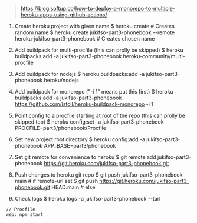 > https://blog.softup.co/how-to-deploy-a-monorepo-to-multiple-heroku-apps-using-github-actions/

1. Create heroku project with given name
$ heroku create # Creates random name
$ heroku create jukifso-part3-phonebook --remote heroku-jukifso-part3-phonebook # Creates chosen name

2. Add buildpack for multi-procfile (this can prolly be skipped)
$ heroku buildpacks:add -a jukifso-part3-phonebook heroku-community/multi-procfile

3. Add buildpack for nodejs
$ heroku buildpacks:add -a jukifso-part3-phonebook heroku/nodejs

4. Add buildpack for monorepo ("-i 1" means put this first)
$ heroku buildpacks:add -a jukifso-part3-phonebook https://github.com/lstoll/heroku-buildpack-monorepo -i 1

5. Point config to a procfile starting at root of the repo (this can prolly be skipped too)
$ heroku config:set -a jukifso-part3-phonebook PROCFILE=part3/phonebook/Procfile

6. Set new project root directory
$ heroku config:add -a jukifso-part3-phonebook APP_BASE=part3/phonebook

7. Set git remote for convenience to heroku
$ git remote add jukifso-part3-phonebook https://git.heroku.com/jukifso-part3-phonebook.git

8. Push changes to heroku git repo
$ git push jukifso-part3-phonebook main # if remote-url set
$ git push https://git.heroku.com/jukifso-part3-phonebook.git HEAD:main # else

9. Check logs
$ heroku logs -a jukifso-part3-phonebook --tail

```
// Procfile
web: npm start
```
